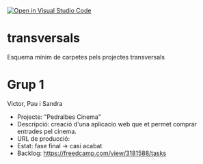 [![Open in Visual Studio Code](https://classroom.github.com/assets/open-in-vscode-f059dc9a6f8d3a56e377f745f24479a46679e63a5d9fe6f495e02850cd0d8118.svg)](https://classroom.github.com/online_ide?assignment_repo_id=7459905&assignment_repo_type=AssignmentRepo)
# transversals
Esquema mínim de carpetes pels projectes transversals


# Grup 1
 Victor, Pau i Sandra
 * Projecte: "Pedralbes Cinema"
 * Descripció: creació d'una aplicacio web que et permet comprar entrades pel cinema.
 * URL de producció: 
 * Estat: fase final -> casi acabat
 * Backlog: https://freedcamp.com/view/3181588/tasks
